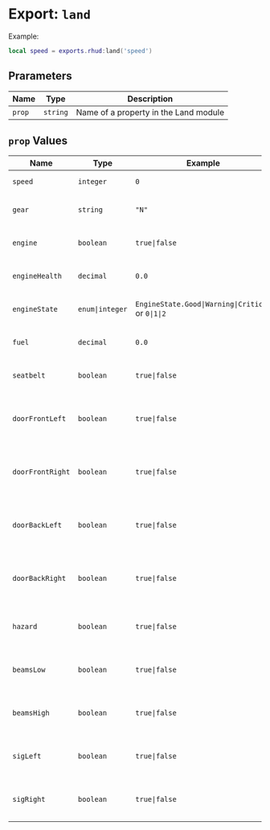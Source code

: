 # Export: `land`
Example:
```lua
local speed = exports.rhud:land('speed')
```

## Prarameters
|Name|Type|Description|
|-|-|-|
|`prop`|`string`|Name of a property in the Land module|

## `prop` Values
|Name|Type|Example|Description
|-|-|-|-|
|`speed`|`integer`|`0`|Speed of the vehicle
|`gear`|`string`|`"N"`|Vehicle's current gear
|`engine`|`boolean`|`true\|false`|Whether the engine is on or off
|`engineHealth`|`decimal`|`0.0`|Vehicle's engine health
|`engineState`|`enum\|integer`|`EngineState.Good\|Warning\|Critical` or `0\|1\|2`|State of the vehicle's engine
|`fuel`|`decimal`|`0.0`|Amount of fuel in the vehicle
|`seatbelt`|`boolean`|`true\|false`|Whether the seatbelt is on or off
|`doorFrontLeft`|`boolean`|`true\|false`|Whether the front left door is open or closed
|`doorFrontRight`|`boolean`|`true\|false`|Whether the front right door is open or closed
|`doorBackLeft`|`boolean`|`true\|false`|Whether the back left door is open or closed
|`doorBackRight`|`boolean`|`true\|false`|Whether the back right door is open or closed
|`hazard`|`boolean`|`true\|false`|Whether the hazard lights are on or off
|`beamsLow`|`boolean`|`true\|false`|Whether the low beams are on or off
|`beamsHigh`|`boolean`|`true\|false`|Whether the high beams are on or off
|`sigLeft`|`boolean`|`true\|false`|Whether the left turn signal is on or off
|`sigRight`|`boolean`|`true\|false`|Whether the right turn signal is on or off
